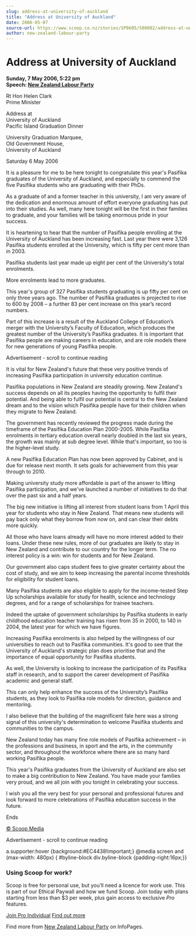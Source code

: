 ```yaml
---
slug: address-at-university-of-auckland
title: "Address at University of Auckland"
date: 2006-05-07
source-url: https://www.scoop.co.nz/stories/SP0605/S00002/address-at-university-of-auckland.htm
author: new-zealand-labour-party
---
```

Address at University of Auckland
=================================

**Sunday, 7 May 2006, 5:22 pm**  
**Speech: [New Zealand Labour Party](https://info.scoop.co.nz/New_Zealand_Labour_Party)**

Rt Hon Helen Clark  
Prime Minister

Address at  
University of Auckland  
Pacific Island Graduation Dinner

University Graduation Marquee,  
Old Government House,  
University of Auckland

Saturday 6 May 2006

  
It is a pleasure for me to be here tonight to congratulate this year's Pasifika graduates of the University of Auckland, and especially to commend the five Pasifika students who are graduating with their PhDs.

As a graduate of and a former teacher in this university, I am very aware of the dedication and enormous amount of effort everyone graduating has put into their studies. As well, many here tonight will be the first in their families to graduate, and your families will be taking enormous pride in your success.

It is heartening to hear that the number of Pasifika people enrolling at the University of Auckland has been increasing fast. Last year there were 3,126 Pasifika students enrolled at the University, which is fifty per cent more than in 2003.

Pasifika students last year made up eight per cent of the University's total enrolments.

More enrolments lead to more graduates.

This year's group of 327 Pasifika students graduating is up fifty per cent on only three years ago. The number of Pasifika graduates is projected to rise to 600 by 2008 – a further 83 per cent increase on this year’s record numbers.

Part of this increase is a result of the Auckland College of Education’s merger with the University’s Faculty of Education, which produces the greatest number of the University’s Pasifika graduates. It is important that Pasifika people are making careers in education, and are role models there for new generations of young Pasifika people.

Advertisement - scroll to continue reading





It is vital for New Zealand's future that these very positive trends of increasing Pasifika participation in university education continue.

Pasifika populations in New Zealand are steadily growing. New Zealand's success depends on all its peoples having the opportunity to fulfil their potential. And being able to fulfil our potential is central to the New Zealand dream and to the vision which Pasifika people have for their children when they migrate to New Zealand.

The government has recently reviewed the progress made during the timeframe of the Pasifika Education Plan 2000-2005. While Pasifika enrolments in tertiary education overall nearly doubled in the last six years, the growth was mainly at sub degree level. While that's important, so too is the higher-level study.

A new Pasifika Education Plan has now been approved by Cabinet, and is due for release next month. It sets goals for achievement from this year through to 2010.

Making university study more affordable is part of the answer to lifting Pasifika participation, and we've launched a number of initiatives to do that over the past six and a half years.

The big new initiative is lifting all interest from student loans from 1 April this year for students who stay in New Zealand. That means new students will pay back only what they borrow from now on, and can clear their debts more quickly.

All those who have loans already will have no more interest added to their loans. Under these new rules, more of our graduates are likely to stay in New Zealand and contribute to our country for the longer term. The no interest policy is a win: win for students and for New Zealand.

Our government also caps student fees to give greater certainty about the cost of study, and we aim to keep increasing the parental income thresholds for eligibility for student loans.

Many Pasifika students are also eligible to apply for the income-tested Step Up scholarships available for study for health, science and technology degrees, and for a range of scholarships for trainee teachers.

Indeed the uptake of government scholarships by Pasifika students in early childhood education teacher training has risen from 35 in 2000, to 140 in 2004, the latest year for which we have figures.

Increasing Pasifika enrolments is also helped by the willingness of our universities to reach out to Pasifika communities. It's good to see that the University of Auckland's strategic plan does prioritise that and the importance of equal opportunity for Pasifika students.

As well, the University is looking to increase the participation of its Pasifika staff in research, and to support the career development of Pasifika academic and general staff.

This can only help enhance the success of the University’s Pasifika students, as they look to Pasifika role models for direction, guidance and mentoring.

I also believe that the building of the magnificent fale here was a strong signal of this university's determination to welcome Pasifika students and communities to the campus.

New Zealand today has many fine role models of Pasifika achievement – in the professions and business, in sport and the arts, in the community sector, and throughout the workforce where there are so many hard working Pasifika people.

This year's Pasifika graduates from the University of Auckland are also set to make a big contribution to New Zealand. You have made your families very proud, and we all join with you tonight in celebrating your success.

I wish you all the very best for your personal and professional futures and look forward to more celebrations of Pasifika education success in the future.

Ends

[© Scoop Media](http://www.scoop.co.nz/about/terms.html)  

Advertisement - scroll to continue reading



a.supporter:hover {background:#EC4438!important;} @media screen and (max-width: 480px) { #byline-block div.byline-block {padding-right:16px;}}

### Using Scoop for work?

Scoop is free for personal use, but you’ll need a licence for work use. This is part of our Ethical Paywall and how we fund Scoop. Join today with plans starting from less than $3 per week, plus gain access to exclusive _Pro_ features.  
  
[Join Pro Individual](https://pro.scoop.co.nz/Individual/?from=ProIn24) [Find out more](https://pro.scoop.co.nz/using-scoop-for-work/?from=ProIn24)

Find more from [New Zealand Labour Party](https://info.scoop.co.nz/New_Zealand_Labour_Party) on InfoPages.